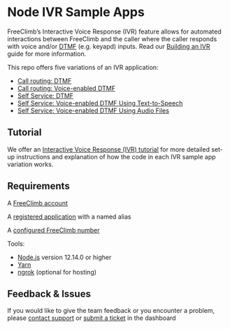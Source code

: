 # Node IVR Sample Apps

FreeClimb’s Interactive Voice Response (IVR) feature allows for automated interactions between FreeClimb and the caller where the caller responds with voice and/or [DTMF](https://en.wikipedia.org/wiki/Dual-tone_multi-frequency_signaling) (e.g. keyapd) inputs. Read our [Building an IVR](https://docs.freeclimb.com/docs/building-an-ivr) guide for more information. 

This repo offers five variations of an IVR application: 
- [Call routing: DTMF](call-router-1.0)
- [Call routing: Voice-enabled DTMF](call-router-2.0)
- [Self Service: DTMF](self-service-1.0)
- [Self Service: Voice-enabled DTMF Using Text-to-Speech](self-service-1.5)
- [Self Service: Voice-enabled DTMF Using Audio Files](self-service-2.0)

## Tutorial
We offer an [Interactive Voice Response (IVR) tutorial](https://docs.freeclimb.com/docs/ivr-call-routing-10) for more detailed set-up instructions and explanation of how the code in each IVR sample app variation works.

## Requirements
A [FreeClimb account](https://freeclimb.com/dashboard/)

A [registered application](https://docs.freeclimb.com/docs/registering-and-configuring-an-application) with a named alias

A [configured FreeClimb number](https://docs.freeclimb.com/docs/getting-and-configuring-a-freeclimb-number)

Tools:
- [Node.js](https://nodejs.org/en/download/) version 12.14.0 or higher
- [Yarn](https://yarnpkg.com/en/)
- [ngrok](https://ngrok.com/download) (optional for hosting)

## Feedback & Issues
If you would like to give the team feedback or you encounter a problem, please [contact support](https://www.freeclimb.com/support/) or [submit a ticket](https://freeclimb.com/dashboard/portal/support) in the dashboard
